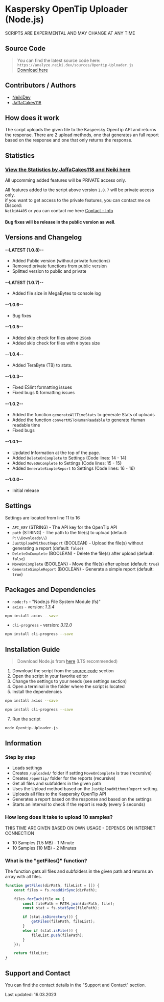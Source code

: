 # Kaspersky OpenTip Uploader (Node.js)

<p class="tip">SCRIPTS ARE EXPERIMENTAL AND MAY CHANGE AT ANY TIME</p>

## Source Code

  > You can find the latest source code here: `https://analyze.neiki.dev/sources/Opentip-Uploader.js` <br>
  [Download here](https://analyze.neiki.dev/sources/Opentip-Uploader.js?download=true)

## Contributors / Authors

  * [NeikiDev](https://neiki.dev/me.html?r=docs)
  * [JaffaCakes118](https://discord.com/users/256916902939590656)

## How does it work

The script uploads the given file to the Kaspersky OpenTip API and returns the response.
There are 2 upload methods, one that generates an full report based on the response and one that only returns the response.

## Statistics

### [View the Statistics by JaffaCakes118 and Neiki here](https://analyze.neiki.dev/opentip-upload-stats)

<p class="tip"> All upcomming added features will be PRIVATE access only. </p>

All features added to the script above version `1.0.7` will be private access only. <br>
if you want to get access to the private features, you can contact me on Discord: <br>
`Neiki#4405` or you can contact me here [Contact - Info](https://neiki.dev/contact.html?r=pdocs)

#### Bug fixes will be release in the public version as well.

## Versions and Changelog

<!-- select:start -->
<!-- select-menu-labels:Select Version -->

#### --LATEST (1.0.8)--

* Added Public version (without private functions)
* Removed private functions from public version
* Splitted version to public and private

#### --LATEST (1.0.7)--

* Added file size in MegaBytes to console log
#### --1.0.6--

* Bug fixes

#### --1.0.5--

* Added skip check for files above `256mb`
* Added skip check for files with `0` bytes size

#### --1.0.4--

* Added TeraByte (TB) to stats.

#### --1.0.3--

* Fixed ESlint formatting issues
* Fixed bugs & formatting issues

#### --1.0.2--

* Added the function `generateAllTimeStats` to generate Stats of uploads
* Added the function `convertMSToHumanReadable` to generate Human readable time
* Fixed bugs

#### --1.0.1--

* Updated Information at the top of the page.
* Added `DeleteOnComplete` to Settings (Code lines: 14 - 14)
* Added `MoveOnComplete` to Settings (Code lines: 15 - 15)
* Added `GenerateSimpleReport` to Settings (Code lines: 16 - 16)

#### --1.0.0--

* Initial release

<!-- select:end -->

## Settings

<p class="warn"> Settings are located from line 11 to 16 </p>

* `API_KEY` (STRING) - The API key for the OpenTip API
* `path` (STRING) - The path to the file(s) to upload (default: `P:\\Downloads\\`)
* `JustUploadWithoutReport` (BOOLEAN) - Upload the file(s) without generating a report (default: `false`)
* `DeleteOnComplete` (BOOLEAN) - Delete the file(s) after upload (default: `false`)
* `MoveOnComplete` (BOOLEAN) - Move the file(s) after upload (default: `true`)
* `GenerateSimpleReport` (BOOLEAN) - Generate a simple report (default: `true`)

## Packages and Dependencies

* `node:fs` - "Node.js File System Module (fs)"
* `axios` - version: *1.3.4*
```bash
npm install axios --save
```

* `cli-progress` - version: *3.12.0*
```bash
npm install cli-progress --save
```

## Installation Guide

> Download Node.js from [here](https://nodejs.org/en/download/) (LTS recommended)

1. Download the script from the [source code](#source-code) section
2. Open the script in your favorite editor
3. Change the settings to your needs (see settings section)
5. Open a terminal in the folder where the script is located
6. Install the dependencies
```bash
npm install axios --save
``` 
```bash
npm install cli-progress --save
```
7. Run the script
```bash
node Opentip-Uploader.js
```


## Information

### Step by step
* Loads settings
* Creates `/uploaded/` folder if setting `MoveOnComplete` is true (recursive) 
* Creates `/opentip/` folder for the reports (recursive)
* Get all files and subfolders in the given path 
* Uses the Upload method based on the `JustUploadWithoutReport` setting.
* Uploads all files to the Kaspersky OpenTip API
* Generates a report based on the response and based on the settings
* Starts an interval to check if the report is ready (every 5 seconds)


### How long does it take to upload 10 samples?
  <p class="tip"> THIS TIME ARE GIVEN BASED ON OWN USAGE - DEPENDS ON INTERNET CONNECTION</p>

* 10 Samples (1.5 MB) - 1 Minute
* 10 Samples (10 MB) - 2 Minutes

### What is the "getFiles()" function?

The function gets all files and subfolders in the given path and returns an array with all files.

```js
function getFiles(dirPath, fileList = []) {
	const files = fs.readdirSync(dirPath);

	files.forEach(file => {
		const filePath = PATH.join(dirPath, file);
		const stat = fs.statSync(filePath);

		if (stat.isDirectory()) {
			getFiles(filePath, fileList);
		}
		else if (stat.isFile()) {
			fileList.push(filePath);
		}
	});

	return fileList;
}
```

## Support and Contact
You can find the contact details in the "Support and Contact" section.

<p class="warn"> Last updated: 16.03.2023 </p>